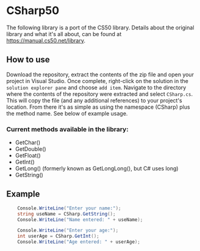 # CSharp50

The following library is a port of the CS50 library. Details about the original library and what it's all about, can be found at https://manual.cs50.net/library.

## How to use

Download the repository, extract the contents of the zip file and open your project in Visual Studio. Once complete, right-click on the solution in the `solution explorer pane` and choose `add item`. Navigate to the directory where the contents of the repository were extracted and select `CSharp.cs`. This will copy the file (and any additional references) to your project's location.
From there it's as simple as using the namespace (CSharp) plus the method name. See below of example usage.

### Current methods available in the library:

- GetChar()
- GetDouble()
- GetFloat()
- GetInt()
- GetLong() (formerly known as GetLongLong(), but C# uses long)
- GetString()

## Example

```csharp
    Console.WriteLine("Enter your name:");
    string useName = CSharp.GetString();
    Console.WriteLine("Name entered: " + useName);

    Console.WriteLine("Enter your age:");
    int userAge = CSharp.GetInt();
    Console.WriteLine("Age entered: " + userAge);
```
